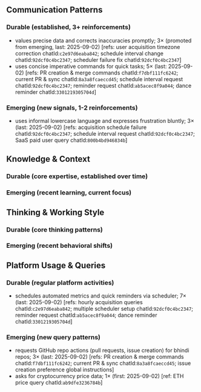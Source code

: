## Communication Patterns
### Durable (established, 3+ reinforcements)
- values precise data and corrects inaccuracies promptly; 3× (promoted from emerging, last: 2025-09-02) [refs: user acquisition timezone correction chatId:`c2e97d6eaba842`; schedule interval change chatId:`92dcf0c4bc2347`; scheduler failure fix chatId:`92dcf0c4bc2347`]
- uses concise imperative commands for quick tasks; 5× (last: 2025-09-02) [refs: PR creation & merge commands chatId:`f7dbf111fc6242`; current PR & sync chatId:`8a3a8fcaeccd45`; schedule interval request chatId:`92dcf0c4bc2347`; reminder request chatId:`ab5acec8f9a044`; dance reminder chatId:`3301219305704d`]

### Emerging (new signals, 1-2 reinforcements)
- uses informal lowercase language and expresses frustration bluntly; 3× (last: 2025-09-02) [refs: acquisition schedule failure chatId:`92dcf0c4bc2347`; schedule interval request chatId:`92dcf0c4bc2347`; SaaS paid user query chatId:`800b4bd946834b`]

## Knowledge & Context
### Durable (core expertise, established over time)

### Emerging (recent learning, current focus)

## Thinking & Working Style
### Durable (core thinking patterns)

### Emerging (recent behavioral shifts)

## Platform Usage & Queries
### Durable (regular platform activities)
- schedules automated metrics and quick reminders via scheduler; 7× (last: 2025-09-02) [refs: hourly acquisition queries chatId:`c2e97d6eaba842`; multiple scheduler setup chatId:`92dcf0c4bc2347`; reminder request chatId:`ab5acec8f9a044`; dance reminder chatId:`3301219305704d`]

### Emerging (new query patterns)
- requests GitHub repo actions (pull requests, issue creation) for bhindi repos; 3× (last: 2025-09-02) [refs: PR creation & merge commands chatId:`f7dbf111fc6242`; current PR & sync chatId:`8a3a8fcaeccd45`; issue creation preference global instructions]
- asks for cryptocurrency price data; 1× (first: 2025-09-02) [ref: ETH price query chatId:`ab9dfe3236784b`]